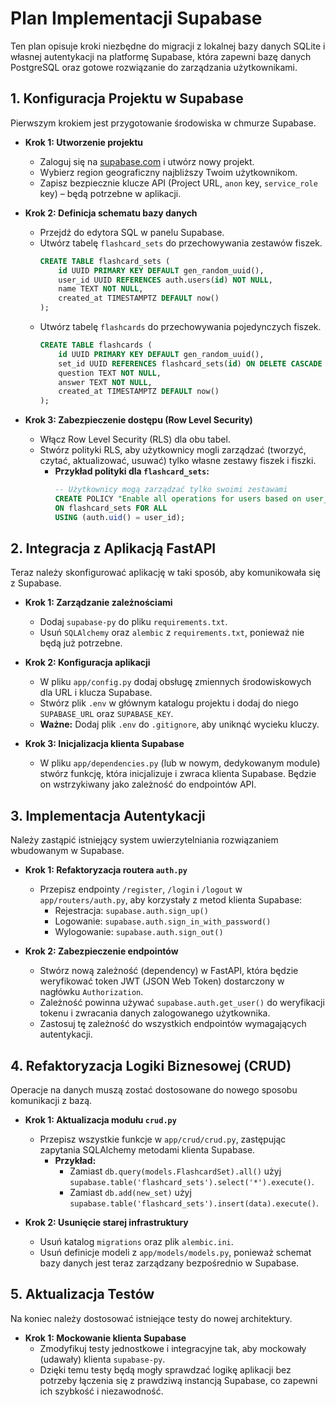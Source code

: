 # Plan Implementacji Supabase

Ten plan opisuje kroki niezbędne do migracji z lokalnej bazy danych SQLite i własnej autentykacji na platformę Supabase, która zapewni bazę danych PostgreSQL oraz gotowe rozwiązanie do zarządzania użytkownikami.

## 1. Konfiguracja Projektu w Supabase

Pierwszym krokiem jest przygotowanie środowiska w chmurze Supabase.

*   **Krok 1: Utworzenie projektu**
    *   Zaloguj się na [supabase.com](https://supabase.com) i utwórz nowy projekt.
    *   Wybierz region geograficzny najbliższy Twoim użytkownikom.
    *   Zapisz bezpiecznie klucze API (Project URL, `anon` key, `service_role` key) – będą potrzebne w aplikacji.

*   **Krok 2: Definicja schematu bazy danych**
    *   Przejdź do edytora SQL w panelu Supabase.
    *   Utwórz tabelę `flashcard_sets` do przechowywania zestawów fiszek.
        ```sql
        CREATE TABLE flashcard_sets (
            id UUID PRIMARY KEY DEFAULT gen_random_uuid(),
            user_id UUID REFERENCES auth.users(id) NOT NULL,
            name TEXT NOT NULL,
            created_at TIMESTAMPTZ DEFAULT now()
        );
        ```
    *   Utwórz tabelę `flashcards` do przechowywania pojedynczych fiszek.
        ```sql
        CREATE TABLE flashcards (
            id UUID PRIMARY KEY DEFAULT gen_random_uuid(),
            set_id UUID REFERENCES flashcard_sets(id) ON DELETE CASCADE NOT NULL,
            question TEXT NOT NULL,
            answer TEXT NOT NULL,
            created_at TIMESTAMPTZ DEFAULT now()
        );
        ```

*   **Krok 3: Zabezpieczenie dostępu (Row Level Security)**
    *   Włącz Row Level Security (RLS) dla obu tabel.
    *   Stwórz polityki RLS, aby użytkownicy mogli zarządzać (tworzyć, czytać, aktualizować, usuwać) tylko własne zestawy fiszek i fiszki.
        *   **Przykład polityki dla `flashcard_sets`:**
            ```sql
            -- Użytkownicy mogą zarządzać tylko swoimi zestawami
            CREATE POLICY "Enable all operations for users based on user_id"
            ON flashcard_sets FOR ALL
            USING (auth.uid() = user_id);
            ```

## 2. Integracja z Aplikacją FastAPI

Teraz należy skonfigurować aplikację w taki sposób, aby komunikowała się z Supabase.

*   **Krok 1: Zarządzanie zależnościami**
    *   Dodaj `supabase-py` do pliku `requirements.txt`.
    *   Usuń `SQLAlchemy` oraz `alembic` z `requirements.txt`, ponieważ nie będą już potrzebne.

*   **Krok 2: Konfiguracja aplikacji**
    *   W pliku `app/config.py` dodaj obsługę zmiennych środowiskowych dla URL i klucza Supabase.
    *   Stwórz plik `.env` w głównym katalogu projektu i dodaj do niego `SUPABASE_URL` oraz `SUPABASE_KEY`.
    *   **Ważne:** Dodaj plik `.env` do `.gitignore`, aby uniknąć wycieku kluczy.

*   **Krok 3: Inicjalizacja klienta Supabase**
    *   W pliku `app/dependencies.py` (lub w nowym, dedykowanym module) stwórz funkcję, która inicjalizuje i zwraca klienta Supabase. Będzie on wstrzykiwany jako zależność do endpointów API.

## 3. Implementacja Autentykacji

Należy zastąpić istniejący system uwierzytelniania rozwiązaniem wbudowanym w Supabase.

*   **Krok 1: Refaktoryzacja routera `auth.py`**
    *   Przepisz endpointy `/register`, `/login` i `/logout` w `app/routers/auth.py`, aby korzystały z metod klienta Supabase:
        *   Rejestracja: `supabase.auth.sign_up()`
        *   Logowanie: `supabase.auth.sign_in_with_password()`
        *   Wylogowanie: `supabase.auth.sign_out()`

*   **Krok 2: Zabezpieczenie endpointów**
    *   Stwórz nową zależność (dependency) w FastAPI, która będzie weryfikować token JWT (JSON Web Token) dostarczony w nagłówku `Authorization`.
    *   Zależność powinna używać `supabase.auth.get_user()` do weryfikacji tokenu i zwracania danych zalogowanego użytkownika.
    *   Zastosuj tę zależność do wszystkich endpointów wymagających autentykacji.

## 4. Refaktoryzacja Logiki Biznesowej (CRUD)

Operacje na danych muszą zostać dostosowane do nowego sposobu komunikacji z bazą.

*   **Krok 1: Aktualizacja modułu `crud.py`**
    *   Przepisz wszystkie funkcje w `app/crud/crud.py`, zastępując zapytania SQLAlchemy metodami klienta Supabase.
        *   **Przykład:**
            *   Zamiast `db.query(models.FlashcardSet).all()` użyj `supabase.table('flashcard_sets').select('*').execute()`.
            *   Zamiast `db.add(new_set)` użyj `supabase.table('flashcard_sets').insert(data).execute()`.

*   **Krok 2: Usunięcie starej infrastruktury**
    *   Usuń katalog `migrations` oraz plik `alembic.ini`.
    *   Usuń definicje modeli z `app/models/models.py`, ponieważ schemat bazy danych jest teraz zarządzany bezpośrednio w Supabase.

## 5. Aktualizacja Testów

Na koniec należy dostosować istniejące testy do nowej architektury.

*   **Krok 1: Mockowanie klienta Supabase**
    *   Zmodyfikuj testy jednostkowe i integracyjne tak, aby mockowały (udawały) klienta `supabase-py`.
    *   Dzięki temu testy będą mogły sprawdzać logikę aplikacji bez potrzeby łączenia się z prawdziwą instancją Supabase, co zapewni ich szybkość i niezawodność.
